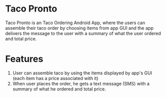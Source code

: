 # Taco Pronto

Taco Pronto is an Taco Ordering Android App, where the users can assemble their taco order by choosing items from app GUI and the app delivers the message to the user with a summary of what the user ordered and total price.

Features
============
1. User can assemble taco by using the items displayed by app's GUI (each item has a price associated with it)
2. When user places the order, he gets a text message (SMS) with a summary of what he ordered and total price.

